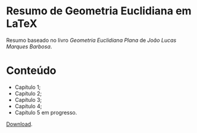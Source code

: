 # Resumo de Geometria Euclidiana em LaTeX

Resumo baseado no livro *Geometria Euclidiana Plana* de *João Lucas
Marques Barbosa*.

# Conteúdo

* Capítulo 1;
* Capítulo 2;
* Capítulo 3;
* Capítulo 4;
* Capítulo 5 em progresso.

[Download](https://s3.amazonaws.com/dmitrynix.com/resumo-geometria-euclidiana.pdf).
